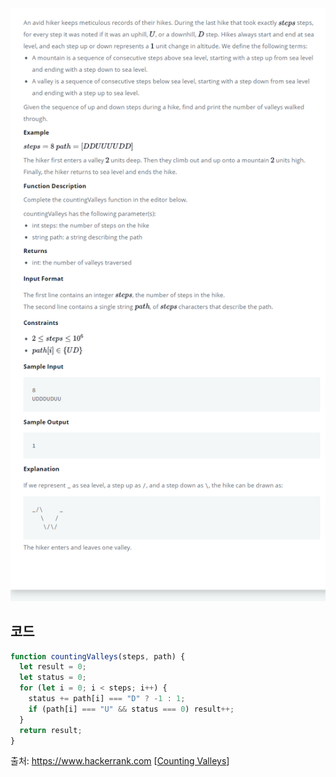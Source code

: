 ![Problem Image](https://raw.githubusercontent.com/hitari/scratch-paper/main/Algorithm-study/Hackerrank/interview-preparation-kit/Warm-up-challenges/Counting-valleys/Problem.png "문제지")

## 코드

```javascript
function countingValleys(steps, path) {
  let result = 0;
  let status = 0;
  for (let i = 0; i < steps; i++) {
    status += path[i] === "D" ? -1 : 1;
    if (path[i] === "U" && status === 0) result++;
  }
  return result;
}
```

출처: https://www.hackerrank.com \[[Counting Valleys](https://www.hackerrank.com/challenges/counting-valleys/problem?h_l=interview&playlist_slugs%5B%5D=interview-preparation-kit&playlist_slugs%5B%5D=warmup)\]
